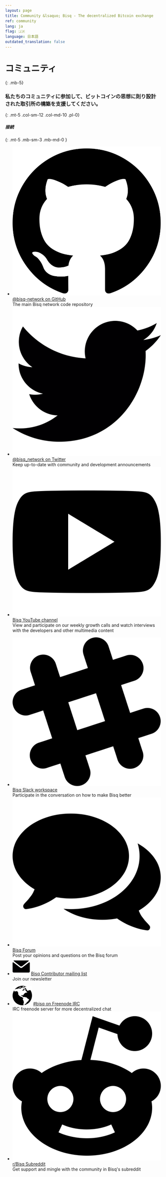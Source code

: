 ```yaml
---
layout: page
title: Community &lsaquo; Bisq - The decentralized Bitcoin exchange
ref: community
lang: ja
flag: 🇯🇵
language: 日本語
outdated_translation: false
---
```

# コミュニティ
{: .mb-5}

### 私たちのコミュニティに参加して、ビットコインの思想に則り設計された取引所の構築を支援してください。
{: .mt-5 .col-sm-12 .col-md-10 .pl-0}



##### 接続
{: .mt-5 .mb-sm-3 .mb-md-0 }

<div class="row mb-sm-4 mb-md-0">

  <ul class="mt-sm-0 mb-0 mt-md-3 mb-md-5 community-links grey col-sm-12 col-md-4 pr-3">
    <li><img src="/images/community/github.svg" alt="github"> <a href="https://github.com/bisq-network">@bisq-network on GitHub</a><br>The main Bisq network code repository</li>
    <li><img src="/images/community/twitter.svg" alt="twitter"> <a href="https://twitter.com/bisq_network">@bisq_network on Twitter</a><br>Keep up-to-date with community and development announcements</li>
    <li><img src="/images/community/youtube.svg" alt="youtube"> <a href="https://www.youtube.com/c/bisq-network">Bisq YouTube channel</a><br>View and participate on our weekly growth calls and watch interviews with the developers and other multimedia content</li>
  </ul>
  <ul class="mt-sm-0 mb-0 mt-md-3 mb-md-5 community-links grey col-sm-12 col-md-4 pr-3">
    <li><img src="/images/community/slack.svg" alt="slack"> <a href="https://bisq.network/slack-invite">Bisq Slack workspace</a><br>Participate in the conversation on how to make Bisq better</li>
    <li><img src="/images/community/forum.svg" alt="forum"> <a href="https://bisq.community">Bisq Forum</a><br>Post your opinions and questions on the Bisq forum</li>
    <li><img src="/images/community/mailinglist.svg" alt="mailinglist"> <a href="https://lists.bisq.network/listinfo/bisq-contrib">Bisq Contributor mailing list</a><br>Join our newsletter</li>
  </ul>
  <ul class="mt-sm-0 mb-0 mt-md-3 mb-md-5 community-links grey col-sm-12 col-md-4 pr-3">
    <li><img src="/images/community/irc.svg" alt="irc"> <a href="https://webchat.freenode.net/?channels=bisq">#bisq on Freenode IRC</a><br>IRC freenode server for more decentralized chat</li>
    <li><img src="/images/community/reddit.svg" alt="reddit"> <a href="https://www.reddit.com/r/bisq">r/Bisq Subreddit</a><br>Get support and mingle with the community in Bisq's subreddit</li>
  </ul>
</div>
